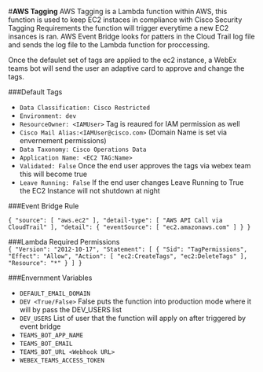 #**AWS Tagging**
AWS Tagging is a Lambda function within AWS, this function is used to keep EC2 instaces in compliance with Cisco
 Security Tagging Requirements
 the function will trigger everytime 
a new EC2 insances is ran.  AWS Event Bridge looks for patters in the Cloud Trail log file and sends the log file to
 the Lambda function for proccessing.
 
 Once the defaulet set of tags are applied to the ec2 instance, a WebEx teams bot will send the user an adaptive card
  to approve and change the tags.   
  

  
###Default Tags
 
- `Data Classification: Cisco Restricted` <br />
- `Environment: dev` <br />
- `ResourceOwner: <IAMUser>` Tag is reaured for IAM permission as well <br />
- `Cisco Mail Alias:<IAMUser@cisco.com>` (Domain Name is set via envernement permissions) <br />
- `Data Taxonomy: Cisco Operations Data` <br />
- `Application Name: <EC2 TAG:Name>` <br />
- `Validated: False` Once the end user approves the tags via webex team this will become true <br />
- `Leave Running: False` If the end user changes Leave Running to True the EC2 Instance will not shutdown at night<br />
 
###Event Bridge Rule<br />

`{
  "source": [
    "aws.ec2"
  ],
  "detail-type": [
    "AWS API Call via CloudTrail"
  ],
  "detail": {
    "eventSource": [
      "ec2.amazonaws.com"
    ]
  }
}`
<br />

###Lambda Required Permissions <br /> 
`{
    "Version": "2012-10-17",
    "Statement": [
        {
            "Sid": "TagPermissions",
            "Effect": "Allow",
            "Action": [
                "ec2:CreateTags",
                "ec2:DeleteTags"
            ],
            "Resource": "*"
        }
    ]
}`

###Envernment Variables <br />
- `DEFAULT_EMAIL_DOMAIN` <br />
-  `DEV <True/False>` False puts the function into production mode where it will by pass the DEV_USERS list <br />
- `DEV_USERS` List of user that the function will apply on after triggered by event bridge <br />
- `TEAMS_BOT_APP_NAME`	<br />
- `TEAMS_BOT_EMAIL` <br />
- `TEAMS_BOT_URL <Webhook URL>` <br />
- `WEBEX_TEAMS_ACCESS_TOKEN` <br />